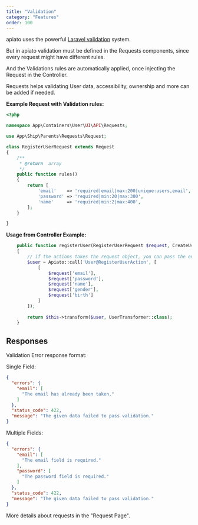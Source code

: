 ```yaml
---
title: "Validation"
category: "Features"
order: 100
---
```



apiato uses the powerful [Laravel validation](https://laravel.com/docs/validation) system.

But in apiato validation must be defined in the Requests components, since every request might have different rules.

And the Validations rules are automatically applied, once injecting the Request in the Controller.

Requests helps validating User data, accessibility, ownership and more can be added if needed.

**Example Request with Validation rules:**

```php
<?php

namespace App\Containers\User\UI\API\Requests;

use App\Ship\Parents\Requests\Request;

class RegisterUserRequest extends Request
{
    /**
     * @return  array
     */
    public function rules()
    {
        return [
            'email'    => 'required|email|max:200|unique:users,email',
            'password' => 'required|min:20|max:300',
            'name'     => 'required|min:2|max:400',
        ];
    }

}
```

**Usage from Controller Example:**

```php
    public function registerUser(RegisterUserRequest $request, CreateUserAction $action)
    {
        // if the actions takes the request object, you can pass the entire request instance as parameter
        $user = Apiato::call('User@RegisterUserAction', [
            [
                $request['email'],
                $request['password'],
                $request['name'],
                $request['gender'],
                $request['birth']
            ]
        ]);
        
        return $this->transform($user, UserTransformer::class);
    }
```


<a name="responses"></a>

## Responses

Validation Error response format:

Single Field:

```json
{
  "errors": {
    "email": [
      "The email has already been taken."
    ]
  },
  "status_code": 422,
  "message": "The given data failed to pass validation."
}
```

Multiple Fields:

```json
{
  "errors": {
    "email": [
      "The email field is required."
    ],
    "password": [
      "The password field is required."
    ]
  },
  "status_code": 422,
  "message": "The given data failed to pass validation."
}
```


More details about requests in the "Request Page".
